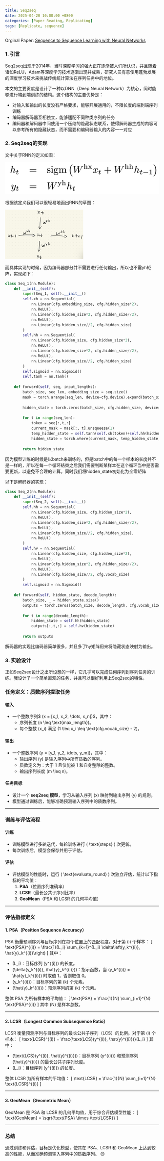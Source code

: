 ```yaml
---
title: Seq2seq
date: 2025-04-20 10:00:00 +0800
categories: [Paper Reading, Replicating]
tags: [Replicate, sequence]
---
```


Orginal Paper:  [Sequence to Sequence Learning with Neural Networks](https://arxiv.org/pdf/1409.3215)

### 1. 引言

Seq2seq出现于2014年，当时深度学习的强大正在逐渐被人们所认识，并且随着诸如ReLU，Adam等深度学习技术逐渐出现并成熟，研究人员有意使用蓬勃发展的深度学习技术来挑战传统统计算法在序列任务中的地位。

本文的主要贡献是设计了一种以DNN（Deep Neural Network）为核心，同时能够进行端到端训练的结构。这个结构的主要优势是：

+ 对输入和输出的长度没有严格要求，能够开展通用的，不限长度的端到端序列训练
+ 编码器解码器互相独立，能够适配不同种类序列的任务
+ 编码器和解码器中间使用一个压缩的隐藏状态联系，使得解码器生成的内容可以参考所有的隐藏状态，而不需要和编码器输入的内容一一对应



### 2. Seq2seq的实现

文中关于RNN的定义如图：

![image-20250421152944825](assets/image-20250421152944825.png)

根据该定义我们可以很轻易地画出RNN的草图：

<img src="assets/IMG_0971.jpeg" alt="IMG_0971" style="zoom: 25%;" />

而具体实现的时候，因为编码器部分并不需要进行任何输出，所以也不需yh矩阵，实现如下：

```python
class Seq_1(nn.Module):
    def __init__(self):
        super(Seq_1, self).__init__()
        self.xh = nn.Sequential(
            nn.Linear(cfg.embedding_size, cfg.hidden_size*2),
            nn.ReLU(),
            nn.Linear(cfg.hidden_size*2, cfg.hidden_size//2),
            nn.ReLU(),
            nn.Linear(cfg.hidden_size//2, cfg.hidden_size)
        )
        self.hh = nn.Sequential(
            nn.Linear(cfg.hidden_size, cfg.hidden_size*2),
            nn.ReLU(),
            nn.Linear(cfg.hidden_size*2, cfg.hidden_size//2),
            nn.ReLU(),
            nn.Linear(cfg.hidden_size//2, cfg.hidden_size)
        )
        self.sigmoid = nn.Sigmoid()
        self.tanh = nn.Tanh()

    def forward(self, seq, input_lengths):
        batch_size, seq_len, embedding_size = seq.size()
        mask = torch.arange(seq_len, device=cfg.device).expand(batch_size, -1) < input_lengths.unsqueeze(1)

        hidden_state = torch.zeros(batch_size, cfg.hidden_size, device=cfg.device)

        for t in range(seq_len):
            token = seq[:,t,:]
            current_mask = mask[:, t].unsqueeze(1)
            temp_hidden_state = self.tanh(self.xh(token)+self.hh(hidden_state))
            hidden_state = torch.where(current_mask, temp_hidden_state, hidden_state)
            
        return hidden_state
```

因为模型训练的时候是以batch来训练的，但是batch中的每一个样本的长度并不是一样的，所以在每一个循环结束之后我们需要判断某样本在这个循环当中是否需要更新，以避免不合理的计算。同时我们将hidden_state初始化为全零矩阵

以下是解码器的实现：
```python
class Seq_2(nn.Module):
    def __init__(self):
        super(Seq_2, self).__init__()
        self.hh = nn.Sequential(
            nn.Linear(cfg.hidden_size, cfg.hidden_size*2),
            nn.ReLU(),
            nn.Linear(cfg.hidden_size*2, cfg.hidden_size//2),
            nn.ReLU(),
            nn.Linear(cfg.hidden_size//2, cfg.hidden_size),
            nn.ReLU()
        )
        self.hv = nn.Sequential(
            nn.Linear(cfg.hidden_size, cfg.hidden_size*2),
            nn.ReLU(),
            nn.Linear(cfg.hidden_size*2, cfg.hidden_size//2),
            nn.ReLU(),
            nn.Linear(cfg.hidden_size//2, cfg.vocab_size)
        )
        self.sigmoid = nn.Sigmoid()

    def forward(self, hidden_state, decode_length):
        batch_size, _ = hidden_state.size()
        outputs = torch.zeros(batch_size, decode_length, cfg.vocab_size, device=cfg.device) # this tensor have a continual ram space, use it to avoid using torch.cat(), which cause O(n^2) complexity
        
        for t in range(decode_length):
            hidden_state = self.hh(hidden_state)
            outputs[:,t,:] = self.hv(hidden_state)
    
        return outputs
```

解码器的实现比编码器简单很多，并且多了hy矩阵用来将隐藏状态映射为输出。



### 3. 实验设计

正如Seq2seq设计之出所设想的一样，它几乎可以完成任何序列到序列任务的训练。我设计了一个简单直观的任务，并且可以很好利用上Seq2seq的特性。

### **任务定义：质数序列提取任务**

#### **输入**
- 一个整数序列$ \(x = [x_1, x_2, \dots, x_n]\)$，其中：
  - 序列长度 \(n \leq \text{max\_length}\)。
  - 每个整数 \(x_i\) 满足 \(1 \leq x_i \leq \text{cfg.vocab\_size} - 2\)。

#### **输出**
- 一个整数序列 \(y = [y_1, y_2, \dots, y_m]\)，其中：
  - 输出序列 \(y\) 是输入序列中所有质数的序列。
  - 质数定义为：大于 1 且仅能被 1 和自身整除的整数。
  - 输出序列长度 \(m \leq n\)。

#### **任务目标**
- 设计一个 **seq2seq 模型**，学习从输入序列 \(x\) 映射到输出序列 \(y\) 的规则。
- 模型通过训练后，能够准确预测输入序列中的质数序列。

---

### **训练与评估流程**

#### **训练**
- 训练模型进行多轮迭代，每轮训练进行 \( \text{steps} \) 次更新。
- 每次训练后，模型会保存并用于评估。

#### **评估**
- 评估模型的性能时，运行 \( \text{evaluate\_round} \) 次独立评估，统计以下指标的平均值：
  1. **PSA**（位置序列准确率）
  2. **LCSR**（最长公共子序列比率）
  3. **GeoMean**（PSA 和 LCSR 的几何平均值）

---

### **评估指标定义**

#### **1. PSA（Position Sequence Accuracy）**
PSA 衡量预测序列与目标序列在每个位置上的匹配程度。对于第 \(i\) 个样本：
\[
\text{PSA}^{(i)} = \frac{1}{L_i} \sum_{k=1}^{L_i} \delta\left(y_k^{(i)}, \hat{y}_k^{(i)}\right)
\]
其中：
- \(L_i\)：目标序列 \(y^{(i)}\) 的长度。
- \(\delta(y_k^{(i)}, \hat{y}_k^{(i)})\)：指示函数，当 \(y_k^{(i)} = \hat{y}_k^{(i)}\) 时取值 1，否则取值 0。
- \(y_k^{(i)}\)：目标序列的第 \(k\) 个元素。
- \(\hat{y}_k^{(i)}\)：预测序列的第 \(k\) 个元素。

整体 PSA 为所有样本的平均值：
\[
\text{PSA} = \frac{1}{N} \sum_{i=1}^{N} \text{PSA}^{(i)}
\]
其中 \(N\) 是样本总数。

---

#### **2. LCSR（Longest Common Subsequence Ratio）**
LCSR 衡量预测序列与目标序列的最长公共子序列（LCS）的比例。对于第 \(i\) 个样本：
\[
\text{LCSR}^{(i)} = \frac{\text{LCS}(y^{(i)}, \hat{y}^{(i)})}{L_i}
\]
其中：
- \(\text{LCS}(y^{(i)}, \hat{y}^{(i)})\)：目标序列 \(y^{(i)}\) 和预测序列 \(\hat{y}^{(i)}\) 的最长公共子序列长度。
- \(L_i\)：目标序列 \(y^{(i)}\) 的长度。

整体 LCSR 为所有样本的平均值：
\[
\text{LCSR} = \frac{1}{N} \sum_{i=1}^{N} \text{LCSR}^{(i)}
\]

---

#### **3. GeoMean（Geometric Mean）**
GeoMean 是 PSA 和 LCSR 的几何平均值，用于综合评估模型性能：
\[
\text{GeoMean} = \sqrt{\text{PSA} \times \text{LCSR}}
\]

---

### **总结**
通过训练和评估，目标是优化模型，使其在 PSA、LCSR 和 GeoMean 上达到较高的性能，从而准确预测输入序列中的质数序列。 😊



